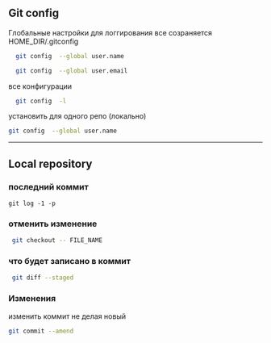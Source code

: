 

## Git config 

Глобальные настройки для логгирования 
все созраняется HOME_DIR/.gitconfig

```bash
  git config  --global user.name
```

```bash
  git config  --global user.email
```
все конфигурации 
```bash
  git config  -l
```

установить для одного репо (локально)
```bash
git config  --global user.name
```
-------------------------------------------------
## Local repository 
### последний коммит
```
git log -1 -p 
```
### отменить изменение 
```bash
 git checkout -- FILE_NAME
```
### что будет записано в коммит 
```bash
 git diff --staged
``` 

### Изменения 
изменить коммит не делая новый 
```bash
git commit --amend
```




